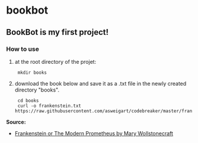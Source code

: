 # bookbot

## BookBot is my first project!

### How to use

1. at the root directory of the projet: 

        mkdir books
        
2. download the book below and save it as a .txt file in the newly created directory "books".

        cd books
        curl -o frankenstein.txt https://raw.githubusercontent.com/asweigart/codebreaker/master/frankenstein.txt



**Source:**

- [Frankenstein or The Modern Prometheus by Mary Wollstonecraft](https://raw.githubusercontent.com/asweigart/codebreaker/master/frankenstein.txt)